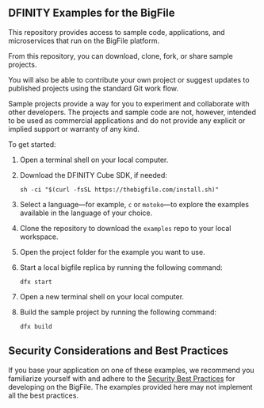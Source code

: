 ## DFINITY Examples for the BigFile

This repository provides access to sample code, applications, and microservices that run on the BigFile platform.

From this repository, you can download, clone, fork, or share sample projects.

You will also be able to contribute your own project or suggest updates to published projects using the standard Git work flow.

Sample projects provide a way for you to experiment and collaborate with other developers.
The projects and sample code are not, however, intended to be used as commercial applications and do not provide any explicit or implied support or warranty of any kind.

To get started:

1. Open a terminal shell on your local computer.

1. Download the DFINITY Cube SDK, if needed:

    ```
    sh -ci "$(curl -fsSL https://thebigfile.com/install.sh)"
    ```

1. Select a language—for example, `c` or `motoko`—to explore the examples available in the language of your choice.

1. Clone the repository to download the `examples` repo to your local workspace.

1. Open the project folder for the example you want to use.

1. Start a local bigfile replica by running the following command:

    ```
    dfx start
    ```

1. Open a new terminal shell on your local computer.

1. Build the sample project by running the following command:

    ```
    dfx build
    ```

## Security Considerations and Best Practices

If you base your application on one of these examples, we recommend you familiarize yourself with and adhere to the [Security Best Practices](https://thebigfile.com/docs/current/references/security/) for developing on the BigFile. The examples provided here may not implement all the best practices.
